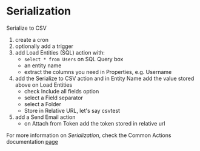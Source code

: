# Serialization

Serialize to CSV

1. create a cron
2. optionally add a trigger
3. add Load Entities (SQL) action with:
    - ``select * from Users`` on SQL Query box
    - an entity name
    - extract the columns you need in Properties, e.g. Username
4. add the Serialize to CSV action and in Entity Name add the value stored above on Load Entities
    - check Include all fields option
    - select a Field separator
    - select a Folder
    - Store in Relative URL, let's say csvtest
5. add a Send Email action
    - on Attach from Token add the token stored in relative url

For more information on *Serialization*, check the Common Actions documentation [page](../../common/serialization.html) 